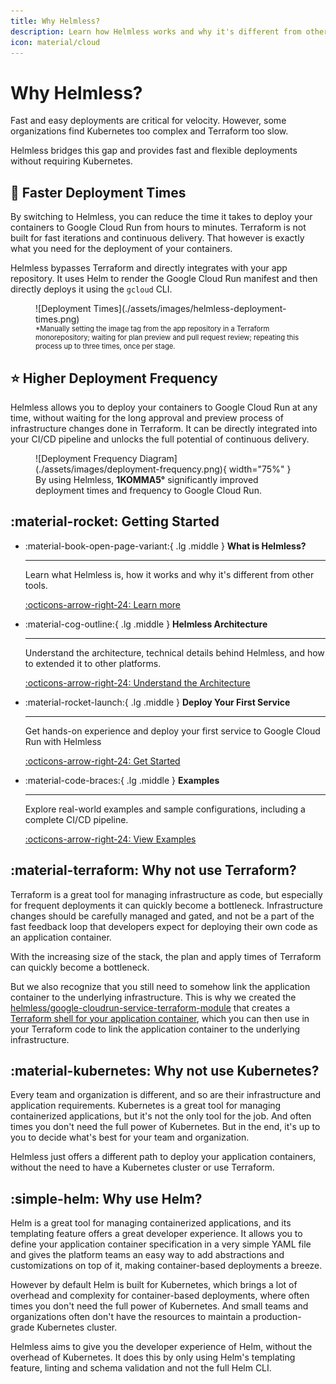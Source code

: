```yaml
---
title: Why Helmless?
description: Learn how Helmless works and why it's different from other tools.
icon: material/cloud
---
```


# Why Helmless?

Fast and easy deployments are critical for velocity. However, some organizations find Kubernetes too complex and Terraform too slow.

Helmless bridges this gap and provides fast and flexible deployments without requiring Kubernetes.

## 🚀 Faster Deployment Times

By switching to Helmless, you can reduce the time it takes to deploy your containers to Google Cloud Run from hours to minutes. Terraform is not built for fast iterations and continuous delivery. That however is exactly what you need for the deployment of your containers.

Helmless bypasses Terraform and directly integrates with your app repository. It uses Helm to render the Google Cloud Run manifest and then directly deploys it using the `gcloud` CLI.

<figure markdown="span">
  ![Deployment Times](./assets/images/helmless-deployment-times.png)
  <figcaption style="font-size: 0.8em;">*Manually setting the image tag from the app repository in a Terraform monorepository; waiting for plan preview and pull request review; repeating this process up to three times, once per stage.</figcaption>
</figure>

## ⭐ Higher Deployment Frequency

Helmless allows you to deploy your containers to Google Cloud Run at any time, without waiting for the long approval and preview process of infrastructure changes done in Terraform. It can be directly integrated into your CI/CD pipeline and unlocks the full potential of continuous delivery.

<figure markdown="span">
  ![Deployment Frequency Diagram](./assets/images/deployment-frequency.png){ width="75%" }
  <figcaption>By using Helmless, <strong>1KOMMA5°</strong> significantly improved deployment times and frequency to Google Cloud Run.</figcaption>
</figure>

## :material-rocket: Getting Started

<div class="grid cards" markdown>

-   :material-book-open-page-variant:{ .lg .middle } __What is Helmless?__

    ---

    Learn what Helmless is, how it works and why it's different from other tools.

    [:octicons-arrow-right-24: Learn more](./docs/index.md)

-   :material-cog-outline:{ .lg .middle } __Helmless Architecture__

    ---

    Understand the architecture, technical details behind Helmless, and how to extended it to other platforms.

    [:octicons-arrow-right-24: Understand the Architecture](./docs/helmless/architecture.md)

-   :material-rocket-launch:{ .lg .middle } __Deploy Your First Service__

    ---

    Get hands-on experience and deploy your first service to Google Cloud Run with Helmless

    [:octicons-arrow-right-24: Get Started](./docs/cloudrun/quickstart.md)

-   :material-code-braces:{ .lg .middle } __Examples__

    ---

    Explore real-world examples and sample configurations, including a complete CI/CD pipeline.

    [:octicons-arrow-right-24: View Examples](./docs/cloudrun/examples.md)

</div>

## :material-terraform: Why **not** use Terraform?

Terraform is a great tool for managing infrastructure as code, but especially for frequent deployments it can quickly become a bottleneck. Infrastructure changes should be carefully managed and gated, and not be a part of the fast feedback loop that developers expect for deploying their own code as an application container.

With the increasing size of the stack, the plan and apply times of Terraform can quickly become a bottleneck.

But we also recognize that you still need to somehow link the application container to the underlying infrastructure. This is why we created the [helmless/google-cloudrun-service-terraform-module](https://github.com/helmless/google-cloudrun-service-terraform-module) that creates a [Terraform shell for your application container](./docs/cloudrun/terraform.md), which you can then use in your Terraform code to link the application container to the underlying infrastructure.

## :material-kubernetes: Why **not** use Kubernetes?

Every team and organization is different, and so are their infrastructure and application requirements. Kubernetes is a great tool for managing containerized applications, but it's not the only tool for the job. And often times you don't need the full power of Kubernetes. But in the end, it's up to you to decide what's best for your team and organization.

Helmless just offers a different path to deploy your application containers, without the need to have a Kubernetes cluster or use Terraform.

## :simple-helm: Why use Helm?

Helm is a great tool for managing containerized applications, and its templating feature offers a great developer experience. It allows you to define your application container specification in a very simple YAML file and gives the platform teams an easy way to add abstractions and customizations on top of it, making container-based deployments a breeze.

However by default Helm is built for Kubernetes, which brings a lot of overhead and complexity for container-based deployments, where often times you don't need the full power of Kubernetes. And small teams and organizations often don't have the resources to maintain a production-grade Kubernetes cluster.

Helmless aims to give you the developer experience of Helm, without the overhead of Kubernetes. It does this by only using Helm's templating feature, linting and schema validation and not the full Helm CLI.
